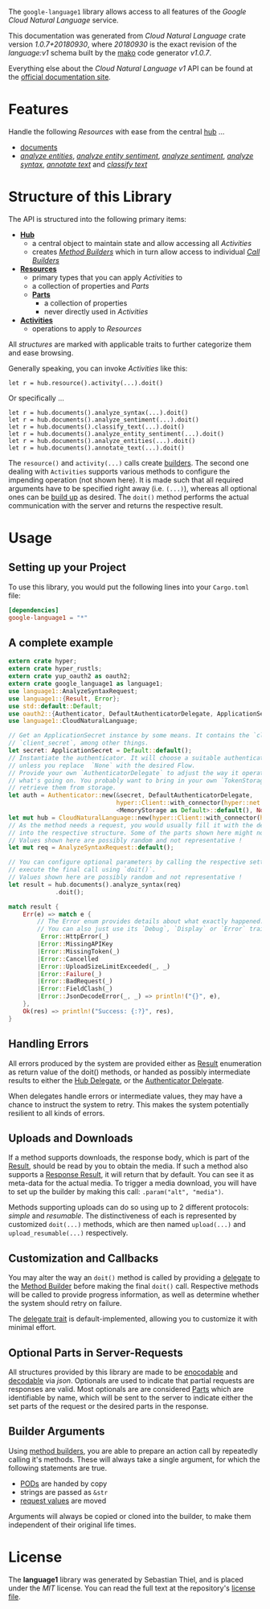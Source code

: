 <!---
DO NOT EDIT !
This file was generated automatically from 'src/mako/api/README.md.mako'
DO NOT EDIT !
-->
The `google-language1` library allows access to all features of the *Google Cloud Natural Language* service.

This documentation was generated from *Cloud Natural Language* crate version *1.0.7+20180930*, where *20180930* is the exact revision of the *language:v1* schema built by the [mako](http://www.makotemplates.org/) code generator *v1.0.7*.

Everything else about the *Cloud Natural Language* *v1* API can be found at the
[official documentation site](https://cloud.google.com/natural-language/).
# Features

Handle the following *Resources* with ease from the central [hub](https://docs.rs/google-language1/1.0.7+20180930/google_language1/struct.CloudNaturalLanguage.html) ... 

* [documents](https://docs.rs/google-language1/1.0.7+20180930/google_language1/struct.Document.html)
 * [*analyze entities*](https://docs.rs/google-language1/1.0.7+20180930/google_language1/struct.DocumentAnalyzeEntityCall.html), [*analyze entity sentiment*](https://docs.rs/google-language1/1.0.7+20180930/google_language1/struct.DocumentAnalyzeEntitySentimentCall.html), [*analyze sentiment*](https://docs.rs/google-language1/1.0.7+20180930/google_language1/struct.DocumentAnalyzeSentimentCall.html), [*analyze syntax*](https://docs.rs/google-language1/1.0.7+20180930/google_language1/struct.DocumentAnalyzeSyntaxCall.html), [*annotate text*](https://docs.rs/google-language1/1.0.7+20180930/google_language1/struct.DocumentAnnotateTextCall.html) and [*classify text*](https://docs.rs/google-language1/1.0.7+20180930/google_language1/struct.DocumentClassifyTextCall.html)




# Structure of this Library

The API is structured into the following primary items:

* **[Hub](https://docs.rs/google-language1/1.0.7+20180930/google_language1/struct.CloudNaturalLanguage.html)**
    * a central object to maintain state and allow accessing all *Activities*
    * creates [*Method Builders*](https://docs.rs/google-language1/1.0.7+20180930/google_language1/trait.MethodsBuilder.html) which in turn
      allow access to individual [*Call Builders*](https://docs.rs/google-language1/1.0.7+20180930/google_language1/trait.CallBuilder.html)
* **[Resources](https://docs.rs/google-language1/1.0.7+20180930/google_language1/trait.Resource.html)**
    * primary types that you can apply *Activities* to
    * a collection of properties and *Parts*
    * **[Parts](https://docs.rs/google-language1/1.0.7+20180930/google_language1/trait.Part.html)**
        * a collection of properties
        * never directly used in *Activities*
* **[Activities](https://docs.rs/google-language1/1.0.7+20180930/google_language1/trait.CallBuilder.html)**
    * operations to apply to *Resources*

All *structures* are marked with applicable traits to further categorize them and ease browsing.

Generally speaking, you can invoke *Activities* like this:

```Rust,ignore
let r = hub.resource().activity(...).doit()
```

Or specifically ...

```ignore
let r = hub.documents().analyze_syntax(...).doit()
let r = hub.documents().analyze_sentiment(...).doit()
let r = hub.documents().classify_text(...).doit()
let r = hub.documents().analyze_entity_sentiment(...).doit()
let r = hub.documents().analyze_entities(...).doit()
let r = hub.documents().annotate_text(...).doit()
```

The `resource()` and `activity(...)` calls create [builders][builder-pattern]. The second one dealing with `Activities` 
supports various methods to configure the impending operation (not shown here). It is made such that all required arguments have to be 
specified right away (i.e. `(...)`), whereas all optional ones can be [build up][builder-pattern] as desired.
The `doit()` method performs the actual communication with the server and returns the respective result.

# Usage

## Setting up your Project

To use this library, you would put the following lines into your `Cargo.toml` file:

```toml
[dependencies]
google-language1 = "*"
```

## A complete example

```Rust
extern crate hyper;
extern crate hyper_rustls;
extern crate yup_oauth2 as oauth2;
extern crate google_language1 as language1;
use language1::AnalyzeSyntaxRequest;
use language1::{Result, Error};
use std::default::Default;
use oauth2::{Authenticator, DefaultAuthenticatorDelegate, ApplicationSecret, MemoryStorage};
use language1::CloudNaturalLanguage;

// Get an ApplicationSecret instance by some means. It contains the `client_id` and 
// `client_secret`, among other things.
let secret: ApplicationSecret = Default::default();
// Instantiate the authenticator. It will choose a suitable authentication flow for you, 
// unless you replace  `None` with the desired Flow.
// Provide your own `AuthenticatorDelegate` to adjust the way it operates and get feedback about 
// what's going on. You probably want to bring in your own `TokenStorage` to persist tokens and
// retrieve them from storage.
let auth = Authenticator::new(&secret, DefaultAuthenticatorDelegate,
                              hyper::Client::with_connector(hyper::net::HttpsConnector::new(hyper_rustls::TlsClient::new())),
                              <MemoryStorage as Default>::default(), None);
let mut hub = CloudNaturalLanguage::new(hyper::Client::with_connector(hyper::net::HttpsConnector::new(hyper_rustls::TlsClient::new())), auth);
// As the method needs a request, you would usually fill it with the desired information
// into the respective structure. Some of the parts shown here might not be applicable !
// Values shown here are possibly random and not representative !
let mut req = AnalyzeSyntaxRequest::default();

// You can configure optional parameters by calling the respective setters at will, and
// execute the final call using `doit()`.
// Values shown here are possibly random and not representative !
let result = hub.documents().analyze_syntax(req)
             .doit();

match result {
    Err(e) => match e {
        // The Error enum provides details about what exactly happened.
        // You can also just use its `Debug`, `Display` or `Error` traits
         Error::HttpError(_)
        |Error::MissingAPIKey
        |Error::MissingToken(_)
        |Error::Cancelled
        |Error::UploadSizeLimitExceeded(_, _)
        |Error::Failure(_)
        |Error::BadRequest(_)
        |Error::FieldClash(_)
        |Error::JsonDecodeError(_, _) => println!("{}", e),
    },
    Ok(res) => println!("Success: {:?}", res),
}

```
## Handling Errors

All errors produced by the system are provided either as [Result](https://docs.rs/google-language1/1.0.7+20180930/google_language1/enum.Result.html) enumeration as return value of 
the doit() methods, or handed as possibly intermediate results to either the 
[Hub Delegate](https://docs.rs/google-language1/1.0.7+20180930/google_language1/trait.Delegate.html), or the [Authenticator Delegate](https://docs.rs/yup-oauth2/*/yup_oauth2/trait.AuthenticatorDelegate.html).

When delegates handle errors or intermediate values, they may have a chance to instruct the system to retry. This 
makes the system potentially resilient to all kinds of errors.

## Uploads and Downloads
If a method supports downloads, the response body, which is part of the [Result](https://docs.rs/google-language1/1.0.7+20180930/google_language1/enum.Result.html), should be
read by you to obtain the media.
If such a method also supports a [Response Result](https://docs.rs/google-language1/1.0.7+20180930/google_language1/trait.ResponseResult.html), it will return that by default.
You can see it as meta-data for the actual media. To trigger a media download, you will have to set up the builder by making
this call: `.param("alt", "media")`.

Methods supporting uploads can do so using up to 2 different protocols: 
*simple* and *resumable*. The distinctiveness of each is represented by customized 
`doit(...)` methods, which are then named `upload(...)` and `upload_resumable(...)` respectively.

## Customization and Callbacks

You may alter the way an `doit()` method is called by providing a [delegate](https://docs.rs/google-language1/1.0.7+20180930/google_language1/trait.Delegate.html) to the 
[Method Builder](https://docs.rs/google-language1/1.0.7+20180930/google_language1/trait.CallBuilder.html) before making the final `doit()` call. 
Respective methods will be called to provide progress information, as well as determine whether the system should 
retry on failure.

The [delegate trait](https://docs.rs/google-language1/1.0.7+20180930/google_language1/trait.Delegate.html) is default-implemented, allowing you to customize it with minimal effort.

## Optional Parts in Server-Requests

All structures provided by this library are made to be [enocodable](https://docs.rs/google-language1/1.0.7+20180930/google_language1/trait.RequestValue.html) and 
[decodable](https://docs.rs/google-language1/1.0.7+20180930/google_language1/trait.ResponseResult.html) via *json*. Optionals are used to indicate that partial requests are responses 
are valid.
Most optionals are are considered [Parts](https://docs.rs/google-language1/1.0.7+20180930/google_language1/trait.Part.html) which are identifiable by name, which will be sent to 
the server to indicate either the set parts of the request or the desired parts in the response.

## Builder Arguments

Using [method builders](https://docs.rs/google-language1/1.0.7+20180930/google_language1/trait.CallBuilder.html), you are able to prepare an action call by repeatedly calling it's methods.
These will always take a single argument, for which the following statements are true.

* [PODs][wiki-pod] are handed by copy
* strings are passed as `&str`
* [request values](https://docs.rs/google-language1/1.0.7+20180930/google_language1/trait.RequestValue.html) are moved

Arguments will always be copied or cloned into the builder, to make them independent of their original life times.

[wiki-pod]: http://en.wikipedia.org/wiki/Plain_old_data_structure
[builder-pattern]: http://en.wikipedia.org/wiki/Builder_pattern
[google-go-api]: https://github.com/google/google-api-go-client

# License
The **language1** library was generated by Sebastian Thiel, and is placed 
under the *MIT* license.
You can read the full text at the repository's [license file][repo-license].

[repo-license]: https://github.com/Byron/google-apis-rsblob/master/LICENSE.md
